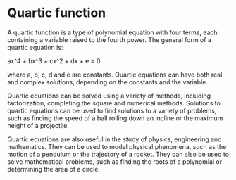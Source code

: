 # Quartic function

A quartic function is a type of polynomial equation with four terms, each containing a variable raised to the fourth power. The general form of a quartic equation is: 

ax^4 + bx^3 + cx^2 + dx + e = 0

where a, b, c, d and e are constants. Quartic equations can have both real and complex solutions, depending on the constants and the variable.

Quartic equations can be solved using a variety of methods, including factorization, completing the square and numerical methods. Solutions to quartic equations can be used to find solutions to a variety of problems, such as finding the speed of a ball rolling down an incline or the maximum height of a projectile.

Quartic equations are also useful in the study of physics, engineering and mathematics. They can be used to model physical phenomena, such as the motion of a pendulum or the trajectory of a rocket. They can also be used to solve mathematical problems, such as finding the roots of a polynomial or determining the area of a circle.
